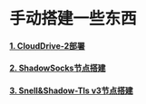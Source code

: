 # 手动搭建一些东西

#### [1. CloudDrive-2部署](https://github.com/MHY2233/MHY2233/blob/main/CloudDrive-2%E9%83%A8%E7%BD%B2.md)

#### [2. ShadowSocks节点搭建](https://github.com/MHY2233/MHY2233/blob/main/ShadowSocks.md)

#### [3. Snell&Shadow-Tls v3节点搭建](https://github.com/MHY2233/MHY2233/blob/main/Snell+Shadow-tls%20v3%E9%83%A8%E7%BD%B2.md)















